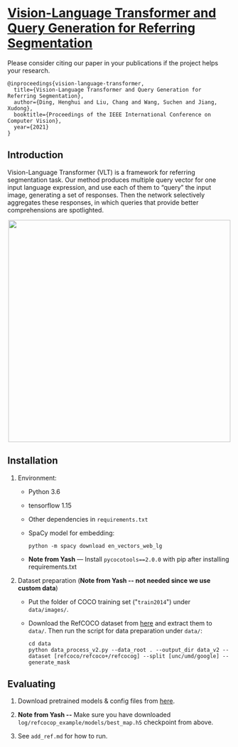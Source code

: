 # [Vision-Language Transformer and Query Generation for Referring Segmentation](https://arxiv.org/abs/2108.05565)

Please consider citing our paper in your publications if the project helps your research.
```
@inproceedings{vision-language-transformer,
  title={Vision-Language Transformer and Query Generation for Referring Segmentation},
  author={Ding, Henghui and Liu, Chang and Wang, Suchen and Jiang, Xudong},
  booktitle={Proceedings of the IEEE International Conference on Computer Vision},
  year={2021}
}
```

## Introduction

Vision-Language Transformer (VLT) is a framework for referring segmentation task. Our method produces multiple query vector for one input language expression, and use each of them to “query” the input image, generating a set of responses. Then the network selectively aggregates these responses, in which queries that provide better comprehensions are spotlighted.

<p align="center">
<img src="fig0.png" width="500px">
</p>

## Installation

1. Environment:

   - Python 3.6
   - tensorflow 1.15
   - Other dependencies in `requirements.txt`
   - SpaCy model for embedding: 
      
      ```python -m spacy download en_vectors_web_lg```
   - **Note from Yash** — Install `pycocotools==2.0.0` with pip after installing requirements.txt

2. Dataset preparation (**Note from Yash -- not needed since we use custom data**)

   - Put the folder of COCO training set ("`train2014`") under `data/images/`.

   - Download the RefCOCO dataset from [here](https://github.com/lichengunc/refer) and extract them to `data/`. Then run the script for data preparation under `data/`:
   
      ```
      cd data
      python data_process_v2.py --data_root . --output_dir data_v2 --dataset [refcoco/refcoco+/refcocog] --split [unc/umd/google] --generate_mask
      ```

## Evaluating

1. Download pretrained models & config files from [here](https://entuedu-my.sharepoint.com/:f:/g/personal/liuc0058_e_ntu_edu_sg/EpE88e5DW1NEl6p7sKlMvrcBhBLeMTuHbtNKDiJCvhQBtQ?e=6thFDa). 

2. **Note from Yash --** Make sure you have downloaded `log/refcocop_example/models/best_map.h5` checkpoint from above.

3. See `add_ref.md` for how to run. 